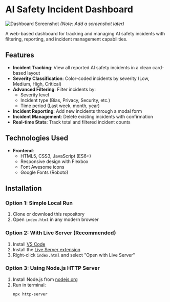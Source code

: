# AI Safety Incident Dashboard

![Dashboard Screenshot](./screenshot.png) *(Note: Add a screenshot later)*

A web-based dashboard for tracking and managing AI safety incidents with filtering, reporting, and incident management capabilities.

## Features

- **Incident Tracking**: View all reported AI safety incidents in a clean card-based layout
- **Severity Classification**: Color-coded incidents by severity (Low, Medium, High, Critical)
- **Advanced Filtering**: Filter incidents by:
  - Severity level
  - Incident type (Bias, Privacy, Security, etc.)
  - Time period (Last week, month, year)
- **Incident Reporting**: Add new incidents through a modal form
- **Incident Management**: Delete existing incidents with confirmation
- **Real-time Stats**: Track total and filtered incident counts

## Technologies Used

- **Frontend**:
  - HTML5, CSS3, JavaScript (ES6+)
  - Responsive design with Flexbox
  - Font Awesome icons
  - Google Fonts (Roboto)

## Installation

### Option 1: Simple Local Run
1. Clone or download this repository
2. Open `index.html` in any modern browser

### Option 2: With Live Server (Recommended)
1. Install [VS Code](https://code.visualstudio.com/)
2. Install the [Live Server extension](https://marketplace.visualstudio.com/items?itemName=ritwickdey.LiveServer)
3. Right-click `index.html` and select "Open with Live Server"

### Option 3: Using Node.js HTTP Server
1. Install Node.js from [nodejs.org](https://nodejs.org/)
2. Run in terminal:
   ```bash
   npx http-server
